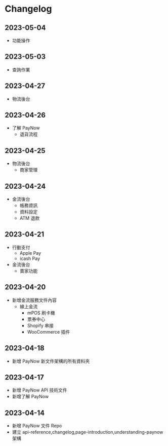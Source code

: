 # Changelog
## 2023-05-04
- 功能操作
## 2023-05-03
- 查詢作業
## 2023-04-27
- 物流後台
## 2023-04-26
- 了解 PayNow
  - 退貨流程
## 2023-04-25
- 物流後台
  - 商家管理
## 2023-04-24
- 金流後台
  - 帳務資訊
  - 資料設定
  - ATM 退款
## 2023-04-21
- 行動支付
  - Apple Pay
  - icash Pay
- 金流後台
  - 賣家功能
## 2023-04-20
- 新增金流服務文件內容
  - 線上金流
    - mPOS 刷卡機
    - 票券中心
    - Shopify 串接
    - WooCommerce 插件
## 2023-04-18
- 新增 PayNow 新文件架構的所有資料夾
## 2023-04-17
- 新增 PayNow API 技術文件
- 新增了解 PayNow

## 2023-04-14
- 新增 PayNow 文件 Repo
- 建立 api-reference,changelog,page-introduction,understanding-paynow 架構